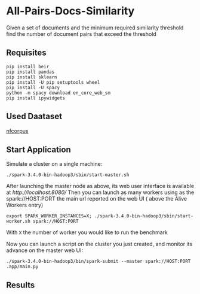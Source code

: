 # All-Pairs-Docs-Similarity
Given a set of documents and the minimum required similarity threshold find the number of document pairs that exceed the threshold

## Requisites
```console
pip install beir
pip install pandas
pip install sklearn
pip install -U pip setuptools wheel
pip install -U spacy
python -m spacy download en_core_web_sm
pip install ipywidgets
```

## Used Daataset
[nfcorpus](https://www.cl.uni-heidelberg.de/statnlpgroup/nfcorpus/)


## Start Application
Simulate a cluster on a single machine:

```console
./spark-3.4.0-bin-hadoop3/sbin/start-master.sh
```

After launching the master node as above, its web user interface is available at *http://localhost:8080/* Then you can launch as many workers using as the spark://HOST:PORT the main url reported on the web UI ( above the Alive Workers entry)

```console
export SPARK_WORKER_INSTANCES=X; ./spark-3.4.0-bin-hadoop3/sbin/start-worker.sh spark://HOST:PORT
```
With `X` the number of worker you would like to run the benchmark 

Now you can launch a script on the cluster you just created, and monitor its advance on the master web UI:
```console
./spark-3.4.0-bin-hadoop3/bin/spark-submit --master spark://HOST:PORT
.app/main.py
```

## Results
